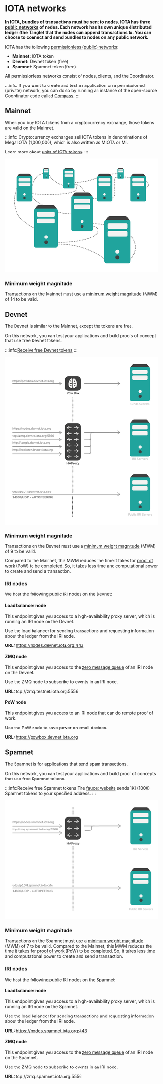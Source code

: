 # IOTA networks

**In IOTA, bundles of transactions must be sent to [nodes](../introduction/what-is-a-node.md). IOTA has three [public networks](../references/iota-networks.md) of nodes. Each network has its own unique distributed ledger (the Tangle) that the nodes can append transactions to. You can choose to connect and send bundles to nodes on any public network.**

IOTA has the following [permissionless (public) networks](../introduction/what-is-dlt.md):
* **Mainnet:** IOTA token
* **Devnet:** Devnet token (free)
* **Spamnet:** Spamnet token (free)

All permissionless networks consist of nodes, clients, and the Coordinator.

:::info:
If you want to create and test an application on a permissioned (private) network, you can do so by running an instance of the open-source Coordinator code called [Compass](root://compass/0.1/introduction/overview.md).
:::

## Mainnet

When you buy IOTA tokens from a cryptocurrency exchange, those tokens are valid on the Mainnet.

:::info:
Cryptocurrency exchanges sell IOTA tokens in denominations of Mega IOTA (1,000,000), which is also written as MIOTA or Mi.

Learn more about [units of IOTA tokens](root://iota-basics/0.1/references/units-of-iota-tokens.md).
:::

![Mainnet configuration](../images/mainnet-configuration.png)

### Minimum weight magnitude

Transactions on the Mainnet must use a [minimum weight magnitude](root://iota-basics/0.1/concepts/minimum-weight-magnitude.md) (MWM) of 14 to be valid.

## Devnet

The Devnet is similar to the Mainnet, except the tokens are free.

On this network, you can test your applications and build proofs of concept that use free Devnet tokens.

:::info:[Receive free Devnet tokens](../tutorials/receive-test-tokens.md)
:::

![Devnet Configuration](../images/devnet-configuration.png)

### Minimum weight magnitude

Transactions on the Devnet must use a [minimum weight magnitude](root://iota-basics/0.1/concepts/minimum-weight-magnitude.md) (MWM) of 9 to be valid.

Compared to the Mainnet, this MWM reduces the time it takes for [proof of work](root://the-tangle/0.1/concepts/proof-of-work.md) (PoW) to be completed. So, it takes less time and computational power to create and send a transaction.

### IRI nodes

We host the following public IRI nodes on the Devnet:

#### Load balancer node

This endpoint gives you access to a high-availability proxy server, which is running an IRI node on the Devnet.

Use the load balancer for sending transactions and requesting information about the ledger from the IRI node.

**URL:** https://nodes.devnet.iota.org:443

#### ZMQ node

This endpoint gives you access to the [zero message queue](root://iri/0.1/concepts/zero-message-queue.md) of an IRI node on the Devnet.

Use the ZMQ node to subscribe to events in an IRI node.

**URL:** tcp://zmq.testnet.iota.org:5556

#### PoW node

This endpoint gives you access to an IRI node that can do remote proof of work.

Use the PoW node to save power on small devices.

**URL:** https://powbox.devnet.iota.org

## Spamnet

The Spamnet is for applications that send spam transactions.

On this network, you can test your applications and build proof of concepts that use free Spamnet tokens.

:::info:Receive free Spamnet tokens
The [faucet website](https://faucet.spamnet.iota.org) sends 1Ki (1000) Spamnet tokens to your specified address.
:::

![Spamnet configuration](../images/spamnet-topology.png)

### Minimum weight magnitude

Transactions on the Spamnet must use a [minimum weight magnitude](root://iota-basics/0.1/concepts/minimum-weight-magnitude.md) (MWM) of 7 to be valid. Compared to the Mainnet, this MWM reduces the time it takes for [proof of work](root://the-tangle/0.1/concepts/proof-of-work.md) (PoW) to be completed. So, it takes less time and computational power to create and send a transaction.

### IRI nodes

We host the following public IRI nodes on the Spamnet:

#### Load balancer node

This endpoint gives you access to a high-availability proxy server, which is running an IRI node on the Spamnet.

Use the load balancer for sending transactions and requesting information about the ledger from the IRI node.

**URL:** https://nodes.spamnet.iota.org:443

#### ZMQ node

This endpoint gives you access to the [zero message queue](root://iri/0.1/concepts/zero-message-queue.md) of an IRI node on the Spamnet.

Use the ZMQ node to subscribe to events in an IRI node.

**URL:** tcp://zmq.spamnet.iota.org:5556 
